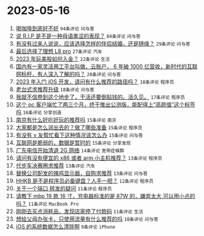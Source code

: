 # 2023-05-16

1. [喝咖啡到底好不好](https://www.v2ex.com/t/940287) `94条评论` `问与答`
1. [说 R.I.P 是不是一种母语羞涩的表现？](https://www.v2ex.com/t/940306) `84条评论` `问与答`
1. [有没有过来人说说，应该选择怎样的伴侣结婚，还是随缘？](https://www.v2ex.com/t/940286) `29条评论` `问与答`
1. [最后选择了理想 L8 pro](https://www.v2ex.com/t/940304) `27条评论` `汽车`
1. [2023 年玩美股如何入金？](https://www.v2ex.com/t/940292) `22条评论` `生活`
1. [国内有一家灵活用工平台叫做，云账户， 6 年破 1000 亿营收，新时代的互联网标杆，有人深入了解的吗？](https://www.v2ex.com/t/940362) `20条评论` `问与答`
1. [2023 年入门 iOS 开发，请问有什么推荐的路径吗？](https://www.v2ex.com/t/940349) `18条评论` `程序员`
1. [老台式求推荐升级](https://www.v2ex.com/t/940298) `18条评论` `问与答`
1. [我就不信卷到这个地步了，干活还要倒贴钱的。活久见。](https://www.v2ex.com/t/940384) `17条评论` `程序员`
1. [这个 pc 客户端忙了两三个月，终于推出公测版，能配得上“高颜值”这个标签吗](https://www.v2ex.com/t/940291) `16条评论` `分享创造`
1. [南京有什么好吃好玩的推荐吗](https://www.v2ex.com/t/940351) `15条评论` `南京`
1. [大家都是怎么润出去的？做了哪些准备](https://www.v2ex.com/t/940333) `15条评论` `程序员`
1. [有没有 v 友帮忙看下这种情况该怎么办](https://www.v2ex.com/t/940316) `15条评论` `问与答`
1. [互联网是脆弱的，数据是暂时的](https://www.v2ex.com/t/940284) `15条评论` `分享发现`
1. [广东电信开始清退 2G 网络](https://www.v2ex.com/t/940335) `14条评论` `宽带症候群`
1. [请问有没有便宜的 x86 或者 arm 小主机推荐？](https://www.v2ex.com/t/940340) `13条评论` `程序员`
1. [代步车决赛圈求推荐](https://www.v2ex.com/t/940318) `13条评论` `汽车`
1. [替换公司配发的辣鸡显示器，自购求推荐](https://www.v2ex.com/t/940308) `13条评论` `问与答`
1. [HHKB 是不是程序员必备键盘？人手一把？](https://www.v2ex.com/t/940375) `12条评论` `程序员`
1. [关于一个端口 转发的疑问](https://www.v2ex.com/t/940369) `11条评论` `程序员`
1. [请教下 mbp 19 款 16 寸，充电器标准的是 87W 的，嫌弃太大,可以用小点的吗？](https://www.v2ex.com/t/940315) `11条评论` `MacBook Pro`
1. [刚刚去买点消耗品，发现店家停了付款码](https://www.v2ex.com/t/940314) `11条评论` `生活`
1. [想给父母办张卡，只使用流量有什么推荐的吗](https://www.v2ex.com/t/940323) `10条评论` `问与答`
1. [iOS 的系统数据怎么清除啊](https://www.v2ex.com/t/940368) `9条评论` `iPhone`
